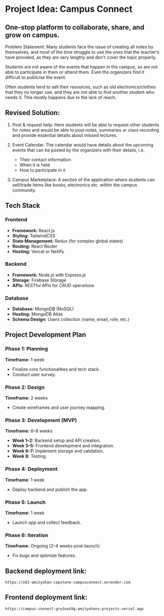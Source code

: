 # Project Idea: Campus Connect
## One-stop platform to collaborate, share, and grow on campus.

Problem Statement:
Many students face the issue of creating all notes by themselves, and most of the time struggle to use the ones that the teacher’s have provided, as they are very lengthy and don't cover the topic properly.

Students are not aware of the events that happen in the campus, so are not able to participate in them or attend them. Even the organizers find it difficult to publicise the event.

Often students tend to sell their resources, such as old electronics/clothes that they no longer use; and they are not able to find another student who needs it. This mostly happens due to the lack of reach.

## Revised Solution:
1. Post & request help: Here students will be able to request other students for notes and would be able to post notes, summaries or class recording and provide essential details about missed lectures.

2. Event Calendar: The calendar would have details about the upcoming events that can be posted by the organizers with their details, i.e.
    - Their contact information
    - When it is held
    - How to participate in it

3. Campus Marketplace: A section of the application where students can sell/trade items like books, electronics etc. within the campus community.


## Tech Stack

### Frontend
- **Framework:** React.js
- **Styling:** TailwindCSS
- **State Management:** Redux (for complex global states)
- **Routing:** React Router
- **Hosting:** Vercel or Netlify

### Backend
- **Framework:** Node.js with Express.js
- **Storage:** Firebase Storage
- **APIs:** RESTful APIs for CRUD operations

### Database
- **Database:** MongoDB (NoSQL)
- **Hosting:** MongoDB Atlas
- **Schema Design:** Users collection (name, email, role, etc.)

## Project Development Plan

### Phase 1: Planning
**Timeframe:** 1 week  
- Finalize core functionalities and tech stack.
- Conduct user survey.

### Phase 2: Design
**Timeframe:** 2 weeks  
- Create wireframes and user journey mapping.

### Phase 3: Development (MVP)
**Timeframe:** 6–8 weeks  
- **Week 1–2:** Backend setup and API creation.
- **Week 3–5:** Frontend development and integration.
- **Week 6–7:** Implement storage and validation.
- **Week 8:** Testing.

### Phase 4: Deployment
**Timeframe:** 1 week  
- Deploy backend and publish the app.

### Phase 5: Launch
**Timeframe:** 1 week  
- Launch app and collect feedback.

### Phase 6: Iteration
**Timeframe:** Ongoing (2–4 weeks post-launch)  
- Fix bugs and optimize features.


## Backend deployment link: 
    https://s62-amityohan-capstone-campusconnect.onrender.com

## Frontend deployment link:
    https://campus-connect-grw3xwt8g-amityohans-projects.vercel.app